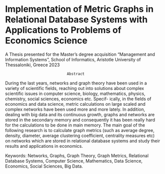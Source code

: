 # Implementation of Metric Graphs in Relational Database Systems with Applications to Problems of Economics Science
A Thesis presented for the Master’s degree acquisition “Management and Information Systems”, School of Informatics, Aristotle University of Thessaloniki, Greece 2023


                                Abstract
During the last years, networks and graph theory have been used in a variety of
scientific fields, reaching out into solutions about complex scientific issues in computer
science, biology, mathematics, physics, chemistry, social sciences, economics etc. Specif-
ically, in the fields of economics and data science, metric calculations on large scaled
and complex networks have been used more and more lately. In addition, dealing with
big data and its continuous growth, graphs and networks are stored in the secondary
memory and consequently it has been really hard for the calculations to be done in main
memory. The main goal of the following research is to calculate graph metrics (such
as average degree, density, diameter, average clustering coefficient, centrality measures
etc) on networks which are stored in relational database systems and study their results
and applications in economics.



Keywords: Networks, Graphs, Graph Theory, Graph Metrics, Relational Database
Systems, Computer Science, Mathematics, Data Science, Economics, Social Sciences,
Big Data.
